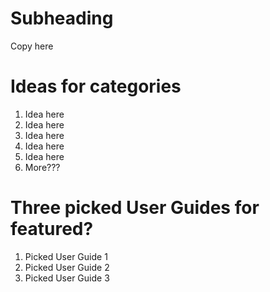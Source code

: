 # Subheading

Copy here

# Ideas for categories
1. Idea here
2. Idea here
3. Idea here
4. Idea here
5. Idea here
6. More???

# Three picked User Guides for featured?
1. Picked User Guide 1
2. Picked User Guide 2
3. Picked User Guide 3
